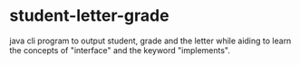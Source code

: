 # student-letter-grade
java cli program to output student, grade and the letter while aiding to learn the concepts of "interface" and the keyword "implements". 

